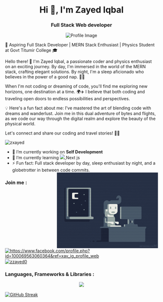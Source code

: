 <h1 align="center">Hi 👋, I'm Zayed Iqbal</h1>
<h3 align="center">Full Stack Web developer</h3>


<p align="center" ><img  src="https://i.ibb.co/pK6rTxm/IMG-20230225-143542.jpg " alt="Profile Image"  height="250"> </p>







🚀 Aspiring Full Stack Developer | MERN Stack Enthusiast | Physics Student at Govt Titumir College 🎓

Hello there! 👋 I'm Zayed Iqbal, a passionate coder and physics enthusiast on an exciting journey. By day, I'm immersed in the world of the MERN stack, crafting elegant solutions. By night, I'm a sleep aficionado who believes in the power of a good nap. 🛌✨

When I'm not coding or dreaming of code, you'll find me exploring new horizons, one destination at a time. 🌍✈️ I believe that both coding and traveling open doors to endless possibilities and perspectives.

💡 Here's a fun fact about me: I've mastered the art of blending code with dreams and wanderlust. Join me in this dual adventure of bytes and flights, as we code our way through the digital realm and explore the beauty of the physical world.

Let's connect and share our coding and travel stories! 🚀🌟



<p align="left"> <img src="https://komarev.com/ghpvc/?username=zxayed&label=Profile%20views&color=0e75b6&style=flat" alt="zxayed" /> </p>

- 🔭 I’m currently working on **Self Development**
- 🌱 I’m currently learning  <a href="https://skillicons.dev">
    <img src="https://skillicons.dev/icons?i=nextjs" />
  </a>  Next js 
- ⚡ Fun fact: Full stack developer by day, sleep enthusiast by night, and a globetrotter in between code commits. 
  <img align="right" src="https://github.com/ZxAYED/zxayed/blob/main/coding.gif " alt=" Image"  height="250">
<h3 align="left">Join  me :</h3>
<p align="left">

<a href="https://fb.com/https://www.facebook.com/profile.php?id=100069563060364&ref=xav_ig_profile_web" target="blank"><img align="center" src="https://raw.githubusercontent.com/rahuldkjain/github-profile-readme-generator/master/src/images/icons/Social/facebook.svg" alt="https://www.facebook.com/profile.php?id=100069563060364&ref=xav_ig_profile_web" height="30" width="40" /></a>
<a href="https://instagram.com/zzayed0" target="blank"><img align="center" src="https://raw.githubusercontent.com/rahuldkjain/github-profile-readme-generator/master/src/images/icons/Social/instagram.svg" alt="zzayed0" height="30" width="40" /></a>
</p>

<h3 align="left">Languages, Frameworks & Libraries :</h3>
<p align="center">
  <a href="https://skillicons.dev">
    <img src="https://skillicons.dev/icons?i=github,html,css,tailwind,bootstrap,js,react,firebase,express,mongodb,nodejs" />
  </a>
</p>




<a href="https://git.io/streak-stats"><img src="https://github-readme-streak-stats.herokuapp.com?user=ZxAYED&hide_border=true&background=45%2C4A90E2%2C367588&ring=FF8C00&border=FF8C00&fire=FF8C00&stroke=EBC7E0&currStreakNum=EBC7E0&sideNums=EBC7E0&currStreakLabel=EBC7E0&sideLabels=EBC7E0&dates=EBC7E0&excludeDaysLabel=EBC7E0" alt="GitHub Streak" /></a>

